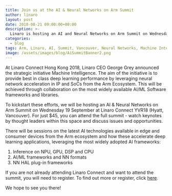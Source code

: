 ```yaml
---
title: Join us at the AI & Neural Networks on Arm Summit
author: linaro
layout: post
date: 2018-08-21 09:00:00+00:00
description: >-
  Linaro is hosting an AI and Neural Networks on Arm Summit on Wednesday 19 September at Linaro Connect YVR18, Hyatt Regency Vancouver.
categories:
  - blog
tags: Arm, Linaro, AI, Summit, Vancouver, Neural Networks, Machine Intelligence, Machine Learning, Jem Davies, Chris Benson, Linaro Connect, YVR18
image: /assets/images/blog/AiSummitBanner2.png
---
```


At Linaro Connect Hong Kong 2018, Linaro CEO George Grey announced the strategic initiative Machine Intelligence. The aim of the initiative is to provide best in class deep learning performance by leveraging neural network acceleration in IP and SoCs from the Arm Ecosystem. This will be achieved through collaboration on the most widely available AI/ML Software frameworks and libraries.

To kickstart these efforts, we will be hosting an AI & Neural Networks on Arm Summit on Wednesday 19 September at Linaro Connect YVR18 (Hyatt, Vancouver). For just \$45, you can attend the full summit - watch keynotes by thought leaders within this space and discuss issues and opportunities.

There will be sessions on the latest AI technologies available in edge and consumer devices from the Arm ecosystem and how these accelerate deep learning applications, leveraging the most widely adopted AI frameworks:

1. Inference on NPU, GPU, DSP and CPU
2. AI/ML frameworks and NN formats
3. NN HAL plug-in frameworks

If you are not already attending Linaro Connect and want to attend the summit, you will need to register. To find out more or register, click [here](https://connect.linaro.org/).

We hope to see you there!
